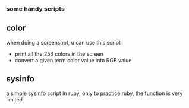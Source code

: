 ### some handy scripts

color
-----

when doing a screenshot, u can use this script
* print all the 256 colors in the screen
* convert a given term color value into RGB value

sysinfo
-------

a simple sysinfo script in ruby, only to practice ruby, the function is very limited
